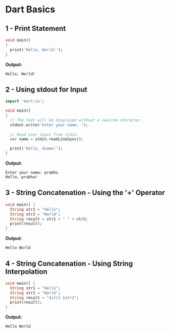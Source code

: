 # Dart Basics

## 1 - Print Statement

```dart
void main()
{
  print('Hello, World!');
}
```

**Output:**
```
Hello, World!
```

## 2 - Using stdout for Input

```dart
import 'dart:io';

void main()
{
  // The text will be displayed without a newline character.
  stdout.write('Enter your name: ');
  
  // Read user input from stdin.
  var name = stdin.readLineSync();

  print('Hello, $name!');
}
```

**Output:**
```
Enter your name: prabhu
Hello, prabhu!
```

## 3 - String Concatenation - Using the '+' Operator

```dart
void main() {
  String str1 = "Hello";
  String str2 = "World";
  String result = str1 + " " + str2;
  print(result);
}
```

**Output:**
```
Hello World
```

## 4 - String Concatenation - Using String Interpolation

```dart
void main() {
  String str1 = "Hello";
  String str2 = "World";
  String result = "$str1 $str2";
  print(result);
}
```

**Output:**
```
Hello World
```
